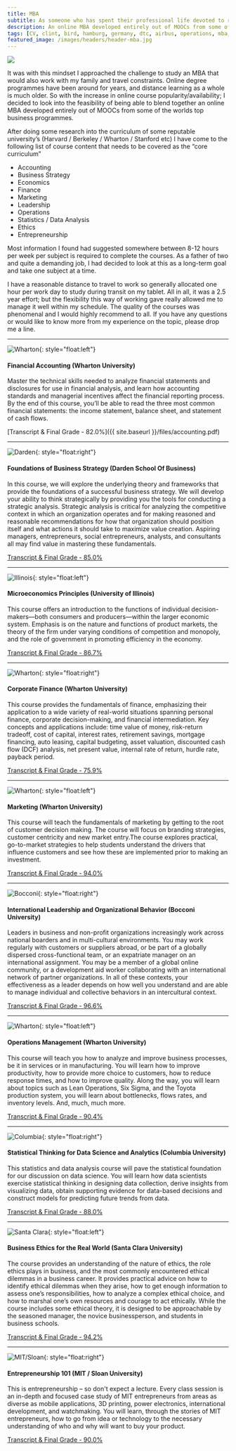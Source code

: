 ```yaml
---
title: MBA
subtitle: As someone who has spent their professional life devoted to reducing costs out of operations; a cost-conscious ethos becomes quite ingrained. Challenging the 100% solution to find the best "bang for the buck" is part of my role and what I do on an allmost daily basis.
description: An online MBA developed entirely out of MOOCs from some of the worlds top business programmes
tags: [CV, clint, bird, hamburg, germany, dtc, airbus, operations, mba, cost, reduction, digital, transformation, python, digitalization, big data, algorithms]
featured_image: /images/headers/header-mba.jpg
---
```


![](/images/headers/header-mba.jpg)

It was with this mindset I approached the challenge to study an MBA that would also work with my family and travel constraints.
Online degree programmes have been around for years, and distance learning as a whole is much older. So with the increase in online course popularity/availability; I decided to look into the feasibility of being able to blend together an online MBA developed entirely out of MOOCs from some of the worlds top business programmes. 

After doing some research into the curriculum of some reputable university’s (Harvard / Berkeley / Wharton / Stanford etc) I have come to the following list of course content that needs to be covered as the “core curriculum”

* Accounting
* Business Strategy
* Economics
* Finance
* Marketing
* Leadership
* Operations
* Statistics / Data Analysis
* Ethics
* Entrepreneurship

Most information I found had suggested somewhere between 8-12 hours per week per subject is required to complete the courses. As a father of two and quite a demanding job, I had decided to look at this as a long-term goal and take one subject at a time. 

I have a reasonable distance to travel to work so generally allocated one hour per work day to study during transit on my tablet. All in all, it was a 2.5 year effort; but the flexibility this way of working gave really allowed me to manage it well within my schedule. The quality of the courses was phenomenal and I would highly recommend to all. If you have any questions or would like to know more from my experience on the topic, please drop me a line.

---
![Wharton](/images/mba/wharton.jpg){: style="float:left"}

#### Financial Accounting (Wharton University)

Master the technical skills needed to analyze financial statements and disclosures for use in financial analysis, and learn how accounting standards and managerial incentives affect the financial reporting process. By the end of this course, you’ll be able to read the three most common financial statements: the income statement, balance sheet, and statement of cash flows.

[Transcript & Final Grade - 82.0%]({{ site.baseurl }}/files/accounting.pdf)

---
![Darden](/images/mba/virginia.jpg){: style="float:right"}

#### Foundations of Business Strategy (Darden School Of Business)

In this course, we will explore the underlying theory and frameworks that provide the foundations of a successful business strategy. We will develop your ability to think strategically by providing you the tools for conducting a strategic analysis. Strategic analysis is critical for analyzing the competitive context in which an organization operates and for making reasoned and reasonable recommendations for how that organization should position itself and what actions it should take to maximize value creation. Aspiring managers, entrepreneurs, social entrepreneurs, analysts, and consultants all may find value in mastering these fundamentals.

[Transcript & Final Grade - 85.0%](/files/strategy.pdf)

---
![Illinois](/images/mba/illinois.jpg){: style="float:left"}

#### Microeconomics Principles (University of Illinois)

This course offers an introduction to the functions of individual decision-makers—both consumers and producers—within the larger economic system. Emphasis is on the nature and functions of product markets, the theory of the firm under varying conditions of competition and monopoly, and the role of government in promoting efficiency in the economy.

[Transcript & Final Grade - 86.7%](/files/economics.pdf)

---
![Wharton](/images/mba/wharton.jpg){: style="float:right"}
#### Corporate Finance (Wharton University)

This course provides the fundamentals of finance, emphasizing their application to a wide variety of real-world situations spanning personal finance, corporate decision-making, and financial intermediation. Key concepts and applications include: time value of money, risk-return tradeoff, cost of capital, interest rates, retirement savings, mortgage financing, auto leasing, capital budgeting, asset valuation, discounted cash flow (DCF) analysis, net present value, internal rate of return, hurdle rate, payback period.

[Transcript & Final Grade - 75.9%](/files/finance.pdf)

---
![Wharton](/images/mba/wharton.jpg){: style="float:left"}
#### Marketing (Wharton University)

This course will teach the fundamentals of marketing by getting to the root of customer decision making. The course will focus on branding strategies, customer centricity and new market entry.The course explores practical, go-to-market strategies to help students understand the drivers that influence customers and see how these are implemented prior to making an investment.

[Transcript & Final Grade - 94.0%](/files/marketing.pdf)

---
![Bocconi](/images/mba/bocconi.jpg){: style="float:right"}
#### International Leadership and Organizational Behavior (Bocconi University)

Leaders in business and non-profit organizations increasingly work across national boarders and in multi-cultural environments. You may work regularly with customers or suppliers abroad, or be part of a globally dispersed cross-functional team, or an expatriate manager on an international assignment. You may be a member of a global online community, or a development aid worker collaborating with an international network of partner organizations. In all of these contexts, your effectiveness as a leader depends on how well you understand and are able to manage individual and collective behaviors in an intercultural context.

[Transcript & Final Grade - 96.6%](/files/leadership.pdf)

---
![Wharton](/images/mba/wharton.jpg){: style="float:left"}
#### Operations Management (Wharton University)

This course will teach you how to analyze and improve business processes, be it in services or in manufacturing. You will learn how to improve productivity, how to provide more choice to customers, how to reduce response times, and how to improve quality. Along the way, you will learn about topics such as Lean Operations, Six Sigma, and the Toyota production system, you will learn about bottlenecks, flows rates, and inventory levels. And, much, much more.

[Transcript & Final Grade - 90.4%](/files/operations.pdf)

---
![Columbia](/images/mba/columbia.jpg){: style="float:right"}
#### Statistical Thinking for Data Science and Analytics (Columbia University)

This statistics and data analysis course will pave the statistical foundation for our discussion on data science. You will learn how data scientists exercise statistical thinking in designing data collection, derive insights from visualizing data, obtain supporting evidence for data-based decisions and construct models for predicting future trends from data.

[Transcript & Final Grade - 88.0%](/files/statistics.pdf)

---
![Santa Clara](/images/mba/clara.jpg){: style="float:left"}
#### Business Ethics for the Real World (Santa Clara University)

The course provides an understanding of the nature of ethics, the role ethics plays in business, and the most commonly encountered ethical dilemmas in a business career. It provides practical advice on how to identify ethical dilemmas when they arise, how to get enough information to assess one’s responsibilities, how to analyze a complex ethical choice, and how to marshal one’s own resources and courage to act ethically. While the course includes some ethical theory, it is designed to be approachable by the seasoned manager, the novice businessperson, and students in business schools.

[Transcript & Final Grade - 94.2%](/files/ethics.pdf)

---
![MIT/Sloan](/images/mba/sloan.jpg){: style="float:right"}
#### Entrepreneurship 101 (MIT / Sloan University)

This is entrepreneurship – so don't expect a lecture.  Every class session is an in-depth and focused case study of MIT entrepreneurs from areas as diverse as mobile applications, 3D printing, power electronics, international development, and watchmaking. You will learn, through the stories of MIT entrepreneurs, how to go from idea or technology to the necessary understanding of who and why will want to buy your product.

[Transcript & Final Grade - 90.0%](/files/entrepreneurship.pdf)
